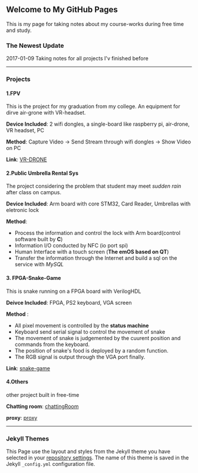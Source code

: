 ## Welcome to My GitHub Pages

This is my page for taking notes about my course-works during free time and study.


### The Newest Update

2017-01-09 Taking notes for all projects I'v finished before

***

### Projects

#### 1.FPV

This is the project for my graduation from my college. An equipment for dirve air-grone with VR-headset.

**Device Included**: 2 wifi dongles, a single-board like raspberry pi, air-drone, VR headset, PC

**Method**: Capture Video -> Send Stream through wifi dongles -> Show Video on PC

**Link**: [VR-DRONE](https://github.com/milkrong/VR-DRONE)


#### 2.Public Umbrella Rental Sys

The project considering the problem that student may meet *sudden rain* after class on campus.

**Device Included**: Arm board with core STM32, Card Reader, Umbrellas with eletronic lock

**Method**:

- Process the information and control the lock with Arm board(control software built by **C**)
- Information I/O conducted by NFC (io port spi)
- Human Interface with a touch screen (**The emOS based on QT**)
- Transfer the information through the Internet and build a sql on the service with *MySQL*

#### 3. FPGA-Snake-Game

This is snake running on a FPGA board with VerilogHDL

**Deivce Included**: FPGA, PS2 keyboard, VGA screen

**Method** :
- All pixel movement is controlled by the **status machine**
- Keyboard send serial signal to control the movement of snake
- The movement of  snake is judgemented by the cuurent position and commands from the keyboard.
- The position of snake's food is deployed by a random function.
-  The RGB signal is output through the VGA port finally.

**Link**: [snake-game](https://github.com/milkrong/FPGA-Snake-Game)        

#### 4.Others

other project built in free-time 

**Chatting room**: [chattingRoom](https://github.com/milkrong/Flask-chatting-room)

**proxy**: [proxy](https://github.com/milkrong/proxy-Server)

***

### Jekyll Themes

This Page use the layout and styles from the Jekyll theme you have selected in your [repository settings](https://github.com/milkrong/milkrong.github.io/settings). The name of this theme is saved in the Jekyll `_config.yml` configuration file.
